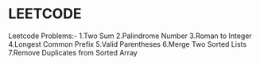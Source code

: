 # LEETCODE
Leetcode Problems:-
1.Two Sum
2.Palindrome Number
3.Roman to Integer
4.Longest Common Prefix
5.Valid Parentheses
6.Merge Two Sorted Lists
7.Remove Duplicates from Sorted Array
